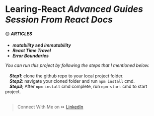 # Learing-React ***Advanced Guides Session From React Docs***

:yellow_circle: ***ARTICLES***
 * **_mutability_ and _immutability_**
 * **_React Time Travel_**
 * **_Error Boundaries_**
 
 *You can run this project by following the steps that I mentioned below.*<br><br>
  &emsp;***Step1***: clone the github repo to your local project folder.<br>
  &emsp;***Step2***: navigate your cloned folder and run `npm install` cmd.<br>
  &emsp;***Step3***; After `npm install` cmd complete, run `npm start` cmd to start project.<br><br>
 
 > Connect With Me on :fast_forward: [LinkedIn](https://www.linkedin.com/in/phyoewaiaung082/)
